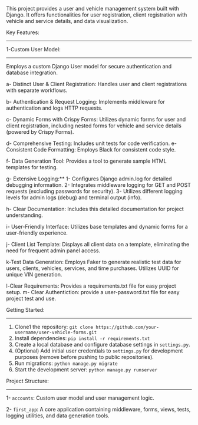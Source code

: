 This project provides a user and vehicle management system built with Django. It offers functionalities for user registration, client registration with vehicle and service details, and data visualization.

 Key Features:
__________________

1-Custom User Model:
____________________

 Employs a custom Django User model for secure authentication and database integration.

a- Distinct User & Client Registration:
    Handles user and client registrations with separate workflows.

b- Authentication & Request Logging:
    Implements middleware for authentication and logs HTTP requests.

c- Dynamic Forms with Crispy Forms:
    Utilizes dynamic forms for user and client registration, including nested forms for vehicle and service details (powered by Crispy Forms).

 d- Comprehensive Testing:
     Includes unit tests for code verification.
 e- Consistent Code Formatting:
        Employs Black for consistent code style.

 f- Data Generation Tool:
     Provides a tool to generate sample HTML templates for testing.

 g- Extensive Logging:**
    1- Configures Django admin.log for detailed debugging information.
    2- Integrates middleware logging for GET and POST requests (excluding passwords for security).
    3- Utilizes different logging levels for admin logs (debug) and terminal output (info).

 h- Clear Documentation:
     Includes this detailed documentation for project understanding.

 i- User-Friendly Interface:
     Utilizes base templates and dynamic forms for a user-friendly experience.

 j- Client List Template:
     Displays all client data on a template, eliminating the need for frequent admin panel access.

 k-Test Data Generation:
    Employs Faker to generate realistic test data for users, clients, vehicles, services, and time purchases. Utilizes UUID for unique VIN generation.

 l-Clear Requirements:
    Provides a requirements.txt file for easy project setup.
 m- Clear Authentiction:
    provide a user-password.txt file for easy project test and use.

Getting Started:
_____________________

1. Clone1 the repository: `git clone https://github.com/your-username/user-vehicle-forms.git`
2. Install dependencies: `pip install -r requirements.txt`
3. Create a local database and configure database settings in `settings.py`.
4. (Optional) Add initial user credentials to `settings.py` for development purposes (remove before pushing to public repositories).
5. Run migrations: `python manage.py migrate`
6. Start the development server: `python manage.py runserver`

Project Structure:
_______________________

1- `accounts`:
    Custom user model and user management logic.

2- `first_app`: 
    A core application containing middleware, forms, views, tests, logging utilities, and data generation tools.
